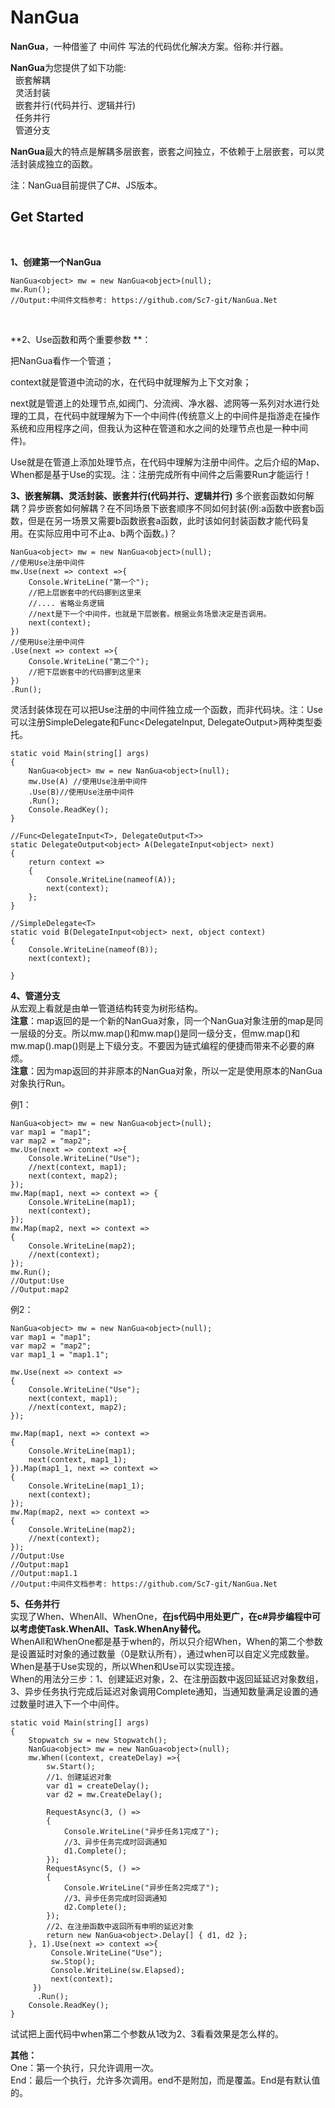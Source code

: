 # NanGua #
**NanGua**，一种借鉴了 中间件 写法的代码优化解决方案。俗称:并行器。<br/>

**NanGua**为您提供了如下功能:<br/>
&nbsp;&nbsp;嵌套解耦<br/>
&nbsp;&nbsp;灵活封装<br/>
&nbsp;&nbsp;嵌套并行(代码并行、逻辑并行)<br/>
&nbsp;&nbsp;任务并行<br/>
&nbsp;&nbsp;管道分支<br/>
 
**NanGua**最大的特点是解耦多层嵌套，嵌套之间独立，不依赖于上层嵌套，可以灵活封装成独立的函数。<br/>

注：NanGua目前提供了C#、JS版本。<br/>


## Get Started ##
<br/>

**1、创建第一个NanGua**<br/>

	NanGua<object> mw = new NanGua<object>(null);
	mw.Run();
	//Output:中间件文档参考: https://github.com/Sc7-git/NanGua.Net

<br/>

**2、Use函数和两个重要参数 **：<br>

把NanGua看作一个管道；<br>

context就是管道中流动的水，在代码中就理解为上下文对象；<br>

next就是管道上的处理节点,如阀门、分流阀、净水器、滤网等一系列对水进行处理的工具，在代码中就理解为下一个中间件(传统意义上的中间件是指游走在操作系统和应用程序之间，但我认为这种在管道和水之间的处理节点也是一种中间件)。<br>

Use就是在管道上添加处理节点，在代码中理解为注册中间件。之后介绍的Map、When都是基于Use的实现。注：注册完成所有中间件之后需要Run才能运行！<br>

**3、嵌套解耦、灵活封装、嵌套并行(代码并行、逻辑并行)**
多个嵌套函数如何解耦？异步嵌套如何解耦？在不同场景下嵌套顺序不同如何封装(例:a函数中嵌套b函数，但是在另一场景又需要b函数嵌套a函数，此时该如何封装函数才能代码复用。在实际应用中可不止a、b两个函数。)？

	NanGua<object> mw = new NanGua<object>(null);
	//使用Use注册中间件
	mw.Use(next => context =>{
        Console.WriteLine("第一个");
	    //把上层嵌套中的代码挪到这里来
	    //.... 省略业务逻辑
	    //next是下一个中间件，也就是下层嵌套。根据业务场景决定是否调用。
	    next(context);
	})
	//使用Use注册中间件
	.Use(next => context =>{
        Console.WriteLine("第二个");
	    //把下层嵌套中的代码挪到这里来
	})
	.Run();

灵活封装体现在可以把Use注册的中间件独立成一个函数，而非代码块。注：Use可以注册SimpleDelegate<T>和Func<DelegateInput<T>, DelegateOutput<T>>两种类型委托。

    static void Main(string[] args)
    {
        NanGua<object> mw = new NanGua<object>(null);           
        mw.Use(A) //使用Use注册中间件
        .Use(B)//使用Use注册中间件
        .Run();
        Console.ReadKey();
    }

	//Func<DelegateInput<T>, DelegateOutput<T>>
    static DelegateOutput<object> A(DelegateInput<object> next)
    {
        return context =>
        {
            Console.WriteLine(nameof(A));
            next(context);
        };
    }

	//SimpleDelegate<T>
    static void B(DelegateInput<object> next, object context)
    {
        Console.WriteLine(nameof(B));
        next(context);

    }


**4、管道分支** <br/>
从宏观上看就是由单一管道结构转变为树形结构。<br/>
__注意__：map返回的是一个新的NanGua对象，同一个NanGua对象注册的map是同一层级的分支。所以mw.map()和mw.map()是同一级分支，但mw.map()和mw.map().map()则是上下级分支。不要因为链式编程的便捷而带来不必要的麻烦。<br/>
__注意__：因为map返回的并非原本的NanGua对象，所以一定是使用原本的NanGua对象执行Run。

例1：

    NanGua<object> mw = new NanGua<object>(null);
    var map1 = "map1";
    var map2 = "map2";
    mw.Use(next => context =>{
        Console.WriteLine("Use");
        //next(context, map1);
        next(context, map2);
    });
    mw.Map(map1, next => context => {
        Console.WriteLine(map1);
        next(context);
    });
    mw.Map(map2, next => context =>
    {
        Console.WriteLine(map2);
        //next(context);
    });
    mw.Run();
	//Output:Use
	//Output:map2

例2：

    NanGua<object> mw = new NanGua<object>(null);
    var map1 = "map1";
    var map2 = "map2";
    var map1_1 = "map1.1";

    mw.Use(next => context =>
    {
        Console.WriteLine("Use");
        next(context, map1);
        //next(context, map2);
    });

    mw.Map(map1, next => context =>
    {
        Console.WriteLine(map1);
        next(context, map1_1);
    }).Map(map1_1, next => context =>
    {
        Console.WriteLine(map1_1);
        next(context);
    });
    mw.Map(map2, next => context =>
    {
        Console.WriteLine(map2);
        //next(context);
    });
	//Output:Use
	//Output:map1
	//Output:map1.1
	//Output:中间件文档参考: https://github.com/Sc7-git/NanGua.Net


**5、任务并行**<br/>
实现了When、WhenAll、WhenOne，**在js代码中用处更广，在c#异步编程中可以考虑使Task.WhenAll、Task.WhenAny替代。**<br/>
WhenAll和WhenOne都是基于when的，所以只介绍When，When的第二个参数是设置延时对象的通过数量（0是默认所有），通过when可以自定义完成数量。<br/>
When是基于Use实现的，所以When和Use可以实现连接。<br/>
When的用法分三步：1、创建延迟对象，2、在注册函数中返回延延迟对象数组，3、异步任务执行完成后延迟对象调用Complete通知，当通知数量满足设置的通过数量时进入下一个中间件。

	static void Main(string[] args)
	{
	    Stopwatch sw = new Stopwatch();
	    NanGua<object> mw = new NanGua<object>(null);
	    mw.When((context, createDelay) =>{
	        sw.Start();
	        //1、创建延迟对象
	        var d1 = createDelay();
	        var d2 = mw.CreateDelay();
	
	        RequestAsync(3, () =>
	        {
	            Console.WriteLine("异步任务1完成了");
	            //3、异步任务完成时回调通知
	            d1.Complete();
	        });
	        RequestAsync(5, () =>
	        {
	            Console.WriteLine("异步任务2完成了");
	            //3、异步任务完成时回调通知
	            d2.Complete();
	        });
	        //2、在注册函数中返回所有申明的延迟对象
	        return new NanGua<object>.Delay[] { d1, d2 };
	    }, 1).Use(next => context =>{
	         Console.WriteLine("Use");
	         sw.Stop();
	         Console.WriteLine(sw.Elapsed);
	         next(context);
	     })
	      .Run();
        Console.ReadKey();
    }

试试把上面代码中when第二个参数从1改为2、3看看效果是怎么样的。


**其他：**<br/>
One：第一个执行，只允许调用一次。<br/>
End：最后一个执行，允许多次调用。end不是附加，而是覆盖。End是有默认值的。<br/>
